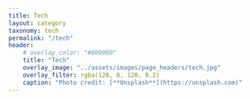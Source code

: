 ```yaml
---
title: Tech
layout: category
taxonomy: tech
permalink: "/tech"
header:
    # overlay_color: "#800080"
    title: "Tech"
    overlay_image: "../assets/images/page_headers/tech.jpg"
    overlay_filter: rgba(128, 0, 128, 0.2)
    caption: "Photo credit: [**Unsplash**](https://unsplash.com)"
---
```




